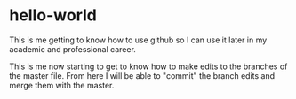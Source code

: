 # hello-world
This is me getting to know how to use github so I can use it later in my academic and professional career.

This is me now starting to get to know how to make edits to the branches of the master file. From here I will be able to "commit"
  the branch edits and merge them with the master.
